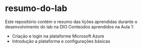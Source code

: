 # resumo-do-lab
Este repositório contém o resumo das lições aprendidas durante o desenvolvimento do lab na DIO
Conteúdos aprendidos na Aula 1: 
- Criação e login na plataforme Microsoft Azure
- Introdução a plataforma e configurações básicas 
